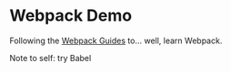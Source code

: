 # Webpack Demo
Following the [Webpack Guides](https://webpack.js.org/guides/) to... well, learn Webpack.

Note to self: try Babel